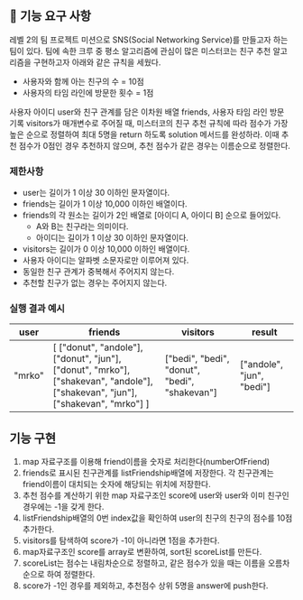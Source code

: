 ## 🚀 기능 요구 사항

레벨 2의 팀 프로젝트 미션으로 SNS(Social Networking Service)를 만들고자 하는 팀이 있다. 팀에 속한 크루 중 평소 알고리즘에 관심이 많은 미스터코는 친구 추천 알고리즘을 구현하고자 아래와 같은 규칙을 세웠다.

- 사용자와 함께 아는 친구의 수 = 10점
- 사용자의 타임 라인에 방문한 횟수 = 1점

사용자 아이디 user와 친구 관계를 담은 이차원 배열 friends, 사용자 타임 라인 방문 기록 visitors가 매개변수로 주어질 때, 미스터코의 친구 추천 규칙에 따라 점수가 가장 높은 순으로 정렬하여 최대 5명을 return 하도록 solution 메서드를 완성하라. 이때 추천 점수가 0점인 경우 추천하지 않으며, 추천 점수가 같은 경우는 이름순으로 정렬한다.

### 제한사항

- user는 길이가 1 이상 30 이하인 문자열이다.
- friends는 길이가 1 이상 10,000 이하인 배열이다.
- friends의 각 원소는 길이가 2인 배열로 [아이디 A, 아이디 B] 순으로 들어있다.
  - A와 B는 친구라는 의미이다.
  - 아이디는 길이가 1 이상 30 이하인 문자열이다.
- visitors는 길이가 0 이상 10,000 이하인 배열이다.
- 사용자 아이디는 알파벳 소문자로만 이루어져 있다.
- 동일한 친구 관계가 중복해서 주어지지 않는다.
- 추천할 친구가 없는 경우는 주어지지 않는다.

### 실행 결과 예시

| user   | friends                                                                                                                         | visitors                                      | result                    |
| ------ | ------------------------------------------------------------------------------------------------------------------------------- | --------------------------------------------- | ------------------------- |
| "mrko" | [ ["donut", "andole"], ["donut", "jun"], ["donut", "mrko"], ["shakevan", "andole"], ["shakevan", "jun"], ["shakevan", "mrko"] ] | ["bedi", "bedi", "donut", "bedi", "shakevan"] | ["andole", "jun", "bedi"] |

## 기능 구현

1. map 자료구조를 이용해 friend이름을 숫자로 처리한다(numberOfFriend)
2. friends로 표시된 친구관계를 listFriendship배열에 저장한다. 각 친구관계는 friend이름이 대치되는 숫자에 해당되는 위치에 저장한다.
3. 추천 점수를 계산하기 위한 map 자료구조인 score에 user와 user와 이미 친구인 경우에는 -1을 갖게 한다.
4. listFriendship배열의 0번 index값을 확인하여 user의 친구의 친구의 점수를 10점 추가한다.
5. visitors를 탐색하여 score가 -1이 아니라면 1점을 추가한다.
6. map자료구조인 score를 array로 변환하여, sort된 scoreList를 만든다.
7. scoreList는 점수는 내림차순으로 정렬하고, 같은 점수가 있을 때는 이름을 오름차순으로 하여 정렬한다.
8. score가 -1인 경우를 제외하고, 추천점수 상위 5명을 answer에 push한다.
